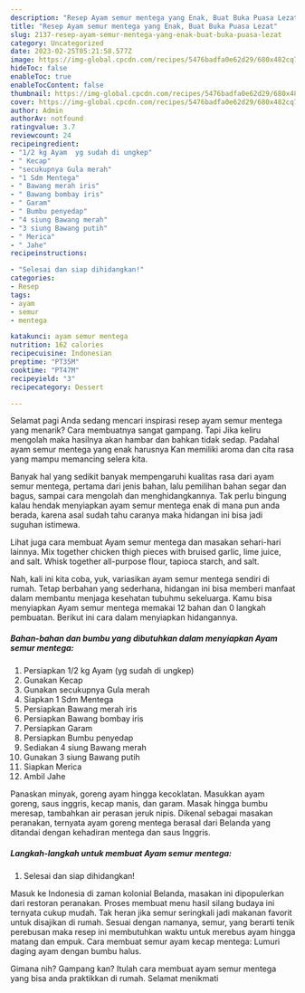 ```yaml
---
description: "Resep Ayam semur mentega yang Enak, Buat Buka Puasa Lezat"
title: "Resep Ayam semur mentega yang Enak, Buat Buka Puasa Lezat"
slug: 2137-resep-ayam-semur-mentega-yang-enak-buat-buka-puasa-lezat
category: Uncategorized
date: 2023-02-25T05:21:58.577Z
image: https://img-global.cpcdn.com/recipes/5476badfa0e62d29/680x482cq70/ayam-semur-mentega-foto-resep-utama.jpg
hideToc: false
enableToc: true
enableTocContent: false
thumbnail: https://img-global.cpcdn.com/recipes/5476badfa0e62d29/680x482cq70/ayam-semur-mentega-foto-resep-utama.jpg
cover: https://img-global.cpcdn.com/recipes/5476badfa0e62d29/680x482cq70/ayam-semur-mentega-foto-resep-utama.jpg
author: Admin
authorAv: notfound
ratingvalue: 3.7
reviewcount: 24
recipeingredient:
- "1/2 kg Ayam  yg sudah di ungkep"
- " Kecap"
- "secukupnya Gula merah"
- "1 Sdm Mentega"
- " Bawang merah iris"
- " Bawang bombay iris"
- " Garam"
- " Bumbu penyedap"
- "4 siung Bawang merah"
- "3 siung Bawang putih"
- " Merica"
- " Jahe"
recipeinstructions:

- "Selesai dan siap dihidangkan!"
categories:
- Resep
tags:
- ayam
- semur
- mentega

katakunci: ayam semur mentega 
nutrition: 162 calories
recipecuisine: Indonesian
preptime: "PT35M"
cooktime: "PT47M"
recipeyield: "3"
recipecategory: Dessert

---
```



Selamat pagi Anda sedang mencari inspirasi resep ayam semur mentega yang menarik? Cara membuatnya sangat gampang. Tapi Jika keliru mengolah maka hasilnya akan hambar dan bahkan tidak sedap. Padahal ayam semur mentega yang enak harusnya Kan memiliki aroma dan cita rasa yang mampu memancing selera kita.


Banyak hal yang sedikit banyak mempengaruhi kualitas rasa dari ayam semur mentega, pertama dari jenis bahan, lalu pemilihan bahan segar dan bagus, sampai cara mengolah dan menghidangkannya. Tak perlu bingung kalau hendak menyiapkan ayam semur mentega enak di mana pun anda berada, karena asal sudah tahu caranya maka hidangan ini bisa jadi suguhan istimewa.

Lihat juga cara membuat Ayam semur mentega dan masakan sehari-hari lainnya. Mix together chicken thigh pieces with bruised garlic, lime juice, and salt. Whisk together all-purpose flour, tapioca starch, and salt.


Nah, kali ini kita coba, yuk, variasikan ayam semur mentega sendiri di rumah. Tetap berbahan yang sederhana, hidangan ini bisa memberi manfaat dalam membantu menjaga kesehatan tubuhmu sekeluarga. Kamu bisa menyiapkan Ayam semur mentega memakai 12 bahan dan 0 langkah pembuatan. Berikut ini cara dalam menyiapkan hidangannya.

<!--inarticleads1-->

##### Bahan-bahan dan bumbu yang dibutuhkan dalam menyiapkan Ayam semur mentega:

1. Persiapkan 1/2 kg Ayam  (yg sudah di ungkep)
1. Gunakan  Kecap
1. Gunakan secukupnya Gula merah
1. Siapkan 1 Sdm Mentega
1. Persiapkan  Bawang merah iris
1. Persiapkan  Bawang bombay iris
1. Persiapkan  Garam
1. Persiapkan  Bumbu penyedap
1. Sediakan 4 siung Bawang merah
1. Gunakan 3 siung Bawang putih
1. Siapkan  Merica
1. Ambil  Jahe


Panaskan minyak, goreng ayam hingga kecoklatan. Masukkan ayam goreng, saus inggris, kecap manis, dan garam. Masak hingga bumbu meresap, tambahkan air perasan jeruk nipis. Dikenal sebagai masakan peranakan, ternyata ayam goreng mentega berasal dari Belanda yang ditandai dengan kehadiran mentega dan saus Inggris. 

<!--inarticleads2-->

##### Langkah-langkah untuk membuat Ayam semur mentega:


1. Selesai dan siap dihidangkan!

Masuk ke Indonesia di zaman kolonial Belanda, masakan ini dipopulerkan dari restoran peranakan. Proses membuat menu hasil silang budaya ini ternyata cukup mudah. Tak heran jika semur seringkali jadi makanan favorit untuk disajikan di rumah. Sesuai dengan namanya, semur, yang berarti tenik perebusan maka resep ini membutuhkan waktu untuk merebus ayam hingga matang dan empuk. Cara membuat semur ayam kecap mentega: Lumuri daging ayam dengan bumbu halus. 

Gimana nih? Gampang kan? Itulah cara membuat ayam semur mentega yang bisa anda praktikkan di rumah. Selamat menikmati
